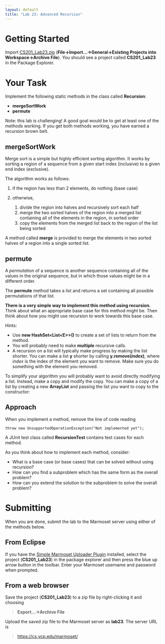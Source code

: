 ```yaml
---
layout: default
title: "Lab 23: Advanced Recursion"
---
```


Getting Started
===============

Import [CS201\_Lab23.zip](CS201_Lab23.zip) (**File&rarr;Import...&rarr;General&rarr;Existing Projects into Workspace&rarr;Archive File**). You should see a project called **CS201\_Lab23** in the Package Explorer.

Your Task
=========

Implement the following static methods in the class called **Recursion**:

-   **mergeSortWork**
-   **permute**

Note: this lab is challenging! A good goal would be to get at least one of the methods working. If you get both methods working, you have earned a recursion brown belt.

mergeSortWork
-------------

Merge sort is a simple but highly efficient sorting algorithm. It works by sorting a region of a sequence from a given start index (inclusive) to a given end index (exclusive).

The algorithm works as follows:

1.  if the region has less than 2 elements, do nothing (base case)
2.  otherwise,

    1.  divide the region into halves and recursively sort each half
    2.  merge the two sorted halves of the region into a merged list containing all of the elements in the region, in sorted order
    3.  copy the elements from the merged list back to the region of the list being sorted

A method called **merge** is provided to merge the elements in two sorted halves of a region into a single sorted list.

permute
-------

A *permutation* of a sequence is another sequence containing all of the values in the original sequence, but in which those values might be in a different order.

The **permute** method takes a list and returns a set containing all possible permutations of that list.

**There is a very simple way to implement this method using recursion.** Think about what an appropriate base case for this method might be. Then think about how you might use recursion to work towards this base case.

Hints:

-   Use **new HashSet&lt;List&lt;E&gt;&gt;()** to create a set of lists to return from the method.
-   You will probably need to make **multiple** recursive calls.
-   A recursion on a list will typically make progress by making the list shorter. You can make a list **y** shorter by calling **y.remove(***index***)**, where *index* is the index of the element you want to remove. Make sure you do something with the element you removed.

To simplify your algorithm you will probably want to avoid directly modifying a list. Instead, make a copy and modify the copy. You can make a copy of a list by creating a new **ArrayList** and passing the list you want to copy to the constructor:

Approach
--------

When you implement a method, remove the line of code reading

    throw new UnsupportedOperationException("Not implemented yet");

A JUnit test class called **RecursionTest** contains test cases for each method.

As you think about how to implement each method, consider:

-   What is a base case (or base cases) that can be solved without using recursion?
-   How can you find a subproblem which has the same form as the overall problem?
-   How can you extend the solution to the subproblem to solve the overall problem?

Submitting
==========

When you are done, submit the lab to the Marmoset server using either of the methods below.

From Eclipse
------------

If you have the [Simple Marmoset Uploader Plugin](../resources/index.html) installed, select the project (**CS201\_Lab23**) in the package explorer and then press the blue up arrow button in the toolbar. Enter your Marmoset username and password when prompted.

From a web browser
------------------

Save the project (**CS201\_Lab23**) to a zip file by right-clicking it and choosing

> **Export...&rarr;Archive File**

Upload the saved zip file to the Marmoset server as **lab23**. The server URL is

> <https://cs.ycp.edu/marmoset/>
